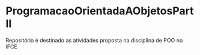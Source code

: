 # ProgramacaoOrientadaAObjetosPartII
Repositório é destinado as atividades proposta na disciplina de POO no IFCE
